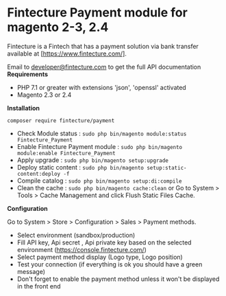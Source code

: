 # Fintecture Payment module for magento 2-3, 2.4
Fintecture is a Fintech that has a payment solution via bank transfer available at [https://www.fintecture.com/]. 

Email to developer@fintecture.com to get the full API documentation
**Requirements**

- PHP 7.1 or greater with extensions 'json', 'openssl' activated
- Magento 2.3 or 2.4

**Installation**

`composer require fintecture/payment`

- Check Module status : `sudo php bin/magento module:status Fintecture_Payment`
- Enable Fintecture Payment module : `sudo php bin/magento module:enable Fintecture_Payment`
- Apply upgrade : `sudo php bin/magento setup:upgrade`
- Deploy static content : `sudo php bin/magento setup:static-content:deploy -f`
- Compile catalog : `sudo php bin/magento setup:di:compile`
- Clean the cache : `sudo php bin/magento cache:clean` or Go to System > Tools > Cache Management and click Flush Static
  Files Cache.

**Configuration**

Go to System > Store > Configuration > Sales > Payment methods.

- Select environment (sandbox/production)
- Fill API key, Api secret , Api private key based on the selected environment (https://console.fintecture.com/)
- Select payment method display (Logo type, Logo position)
- Test your connection (if everything is ok you should have a green message)
- Don't forget to enable the payment method unless it won't be displayed in the front end
